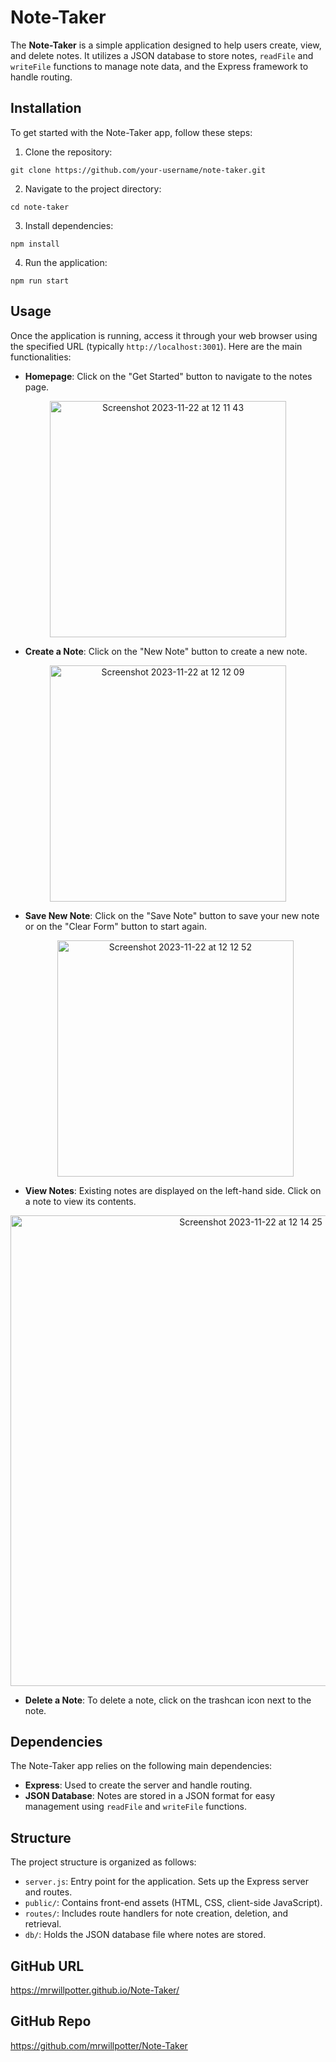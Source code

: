 # Note-Taker

The **Note-Taker** is a simple application designed to help users create, view, and delete notes. It utilizes a JSON database to store notes, `readFile` and `writeFile` functions to manage note data, and the Express framework to handle routing.

## Installation

To get started with the Note-Taker app, follow these steps:

1. Clone the repository:

```git clone https://github.com/your-username/note-taker.git ```

2. Navigate to the project directory:

``` cd note-taker ```

3. Install dependencies:

``` npm install ```

4. Run the application:

``` npm run start ```

## Usage

Once the application is running, access it through your web browser using the specified URL (typically `http://localhost:3001`). Here are the main functionalities:

- **Homepage**: Click on the "Get Started" button to navigate to the notes page.

<p align="center"><img width="378" alt="Screenshot 2023-11-22 at 12 11 43" src="https://github.com/mrwillpotter/Note-Taker/assets/141876794/341dd484-6760-43e8-bf3b-a4e78c304d25"></p>

- **Create a Note**: Click on the "New Note" button to create a new note.

<p align="center"><img width="378" alt="Screenshot 2023-11-22 at 12 12 09" src="https://github.com/mrwillpotter/Note-Taker/assets/141876794/33d1be83-a1b2-4ebf-8ba0-69f2586225c8"></p>

- **Save New Note**: Click on the "Save Note" button to save your new note or on the "Clear Form" button to start again.

  <p align="center"><img width="378" alt="Screenshot 2023-11-22 at 12 12 52" src="https://github.com/mrwillpotter/Note-Taker/assets/141876794/7bcd3d81-4cdd-45f7-9a91-1cec97c0c72a"></p>


- **View Notes**: Existing notes are displayed on the left-hand side. Click on a note to view its contents.

<p align="center"><img width="753" alt="Screenshot 2023-11-22 at 12 14 25" src="https://github.com/mrwillpotter/Note-Taker/assets/141876794/0334ee5d-07a9-4fdf-9d43-7e8d0bff00cf"></p>

- **Delete a Note**: To delete a note, click on the trashcan icon next to the note.

## Dependencies

The Note-Taker app relies on the following main dependencies:

- **Express**: Used to create the server and handle routing.
- **JSON Database**: Notes are stored in a JSON format for easy management using `readFile` and `writeFile` functions.

## Structure

The project structure is organized as follows:

- `server.js`: Entry point for the application. Sets up the Express server and routes.
- `public/`: Contains front-end assets (HTML, CSS, client-side JavaScript).
- `routes/`: Includes route handlers for note creation, deletion, and retrieval.
- `db/`: Holds the JSON database file where notes are stored.

## GitHub URL

https://mrwillpotter.github.io/Note-Taker/

## GitHub Repo

https://github.com/mrwillpotter/Note-Taker
